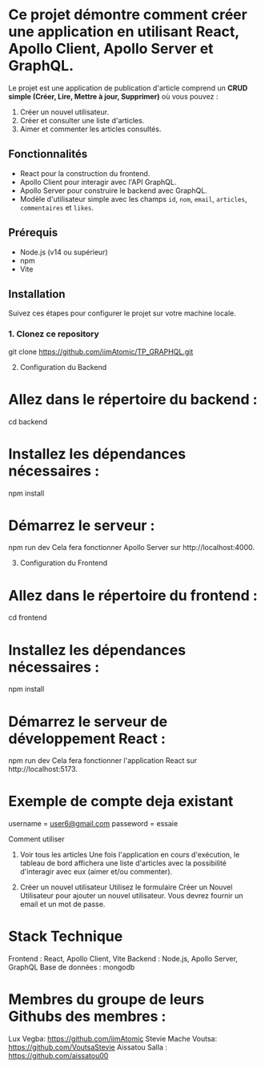 # Ce projet démontre comment créer une application en utilisant React, Apollo Client, Apollo Server et GraphQL.  
Le projet est une application de publication d'article comprend un **CRUD simple (Créer, Lire, Mettre à jour, Supprimer)** où vous pouvez :

1. Créer un nouvel utilisateur.
2. Créer et consulter une liste d'articles.
3. Aimer et commenter les articles consultés.

## Fonctionnalités

- React pour la construction du frontend.
- Apollo Client pour interagir avec l'API GraphQL.
- Apollo Server pour construire le backend avec GraphQL.
- Modèle d'utilisateur simple avec les champs `id`, `nom`, `email`, `articles`, `commentaires` et `likes`.

## Prérequis

- Node.js (v14 ou supérieur)
- npm
- Vite

## Installation

Suivez ces étapes pour configurer le projet sur votre machine locale.

### 1. Clonez ce repository
git clone https://github.com/iimAtomic/TP_GRAPHQL.git 


2. Configuration du Backend
# Allez dans le répertoire du backend :
cd backend
# Installez les dépendances nécessaires :
npm install
# Démarrez le serveur :
npm run dev
Cela fera fonctionner Apollo Server sur http://localhost:4000.

3. Configuration du Frontend
# Allez dans le répertoire du frontend :
cd frontend
# Installez les dépendances nécessaires :
npm install
# Démarrez le serveur de développement React :
npm run dev
Cela fera fonctionner l'application React sur http://localhost:5173.



# Exemple de compte deja existant 
  username = user6@gmail.com
  passeword = essaie

Comment utiliser
1. Voir tous les articles
Une fois l'application en cours d'exécution, le tableau de bord affichera une liste d'articles avec la possibilité d'interagir avec eux (aimer et/ou commenter).

2. Créer un nouvel utilisateur
Utilisez le formulaire Créer un Nouvel Utilisateur pour ajouter un nouvel utilisateur. Vous devrez fournir un email et un mot de passe.

# Stack Technique
Frontend : React, Apollo Client, Vite
Backend : Node.js, Apollo Server, GraphQL
Base de données : mongodb

# Membres du groupe de leurs Githubs des membres :
Lux Vegba: https://github.com/iimAtomic
Stevie Mache Voutsa: https://github.com/VoutsaStevie
Aissatou Salla : https://github.com/aissatou00